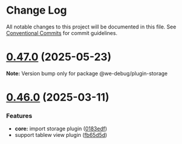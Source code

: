 # Change Log

All notable changes to this project will be documented in this file.
See [Conventional Commits](https://conventionalcommits.org) for commit guidelines.

# [0.47.0](https://github.com/dlhandsome/we-debug/compare/v0.46.1...v0.47.0) (2025-05-23)

**Note:** Version bump only for package @we-debug/plugin-storage





# [0.46.0](https://github.com/dlhandsome/we-debug/compare/v0.45.2...v0.46.0) (2025-03-11)


### Features

* **core:** import storage plugin ([0183edf](https://github.com/dlhandsome/we-debug/commit/0183edfb920c46c2dfb0a16166832728c1064b75))
* support tablew view plugin ([fb65d5d](https://github.com/dlhandsome/we-debug/commit/fb65d5de5899bb9d3a582b5041ae566e76dd8dad))
